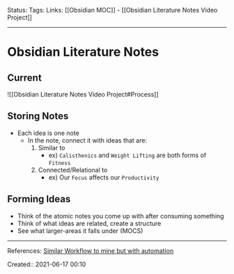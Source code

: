 Status:
Tags: 
Links: [[Obsidian MOC]] - [[Obsidian Literature Notes Video Project]]
___
# Obsidian Literature Notes
## Current
![[Obsidian Literature Notes Video Project#Process]]
## Storing Notes
- Each idea is one note
	- In the note, connect it with ideas that are:
		1. Similar to
			- ex) `Calisthenics` and `Weight Lifting` are both forms of `Fitness`
		2. Connected/Relational to
			- ex) Our `Focus` affects our `Productivity`
## Forming Ideas
- Think of the atomic notes you come up with after consuming something
- Think of what ideas are related, create a structure
- See what larger-areas it falls under (MOCS)
___
References: [Similar Workflow to mine but with automation](https://bagerbach.com/blog/how-to-take-smart-book-notes-in-obsidian/)

Created:: 2021-06-17 00:10